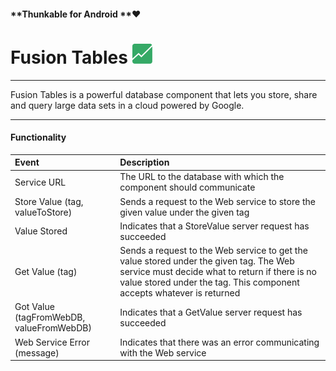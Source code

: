 #### **Thunkable for Android **❤

# Fusion Tables ![](/assets/fusion-tables-icon.png)

---

Fusion Tables is a powerful database component that lets you store, share and query large data sets in a cloud powered by Google.

---

#### Functionality

| Event | Description |
| :--- | :--- |
| Service URL | The URL to the database with which the component should communicate |
| Store Value \(tag, valueToStore\) | Sends a request to the Web service to store the given value under the given tag |
| Value Stored | Indicates that a StoreValue server request has succeeded |
| Get Value \(tag\) | Sends a request to the Web service to get the value stored under the given tag. The Web service must decide what to return if there is no value stored under the tag. This component accepts whatever is returned |
| Got Value \(tagFromWebDB, valueFromWebDB\) | Indicates that a GetValue server request has succeeded |
| Web Service Error \(message\) | Indicates that there was an error communicating with the Web service |



